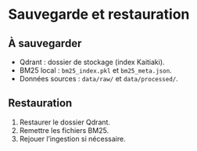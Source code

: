 # Sauvegarde et restauration

## À sauvegarder

* Qdrant : dossier de stockage (index Kaitiaki).
* BM25 local : `bm25_index.pkl` et `bm25_meta.json`.
* Données sources : `data/raw/` et `data/processed/`.

## Restauration

1. Restaurer le dossier Qdrant.
2. Remettre les fichiers BM25.
3. Rejouer l’ingestion si nécessaire.
   